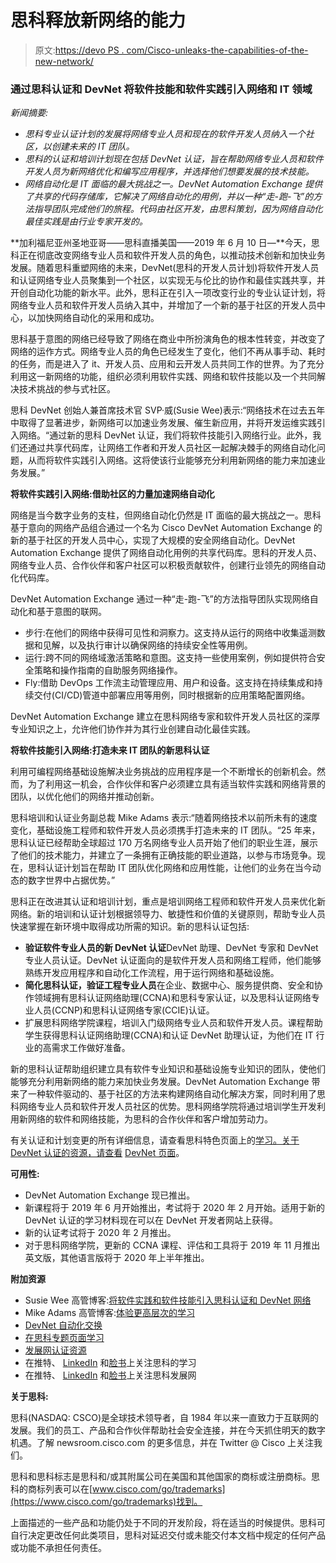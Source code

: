 # 思科释放新网络的能力

> 原文:[https://devo PS . com/Cisco-unleaks-the-capabilities-of-the-new-network/](https://devops.com/cisco-unleashes-the-capabilities-of-the-new-network/)

### 通过思科认证和 DevNet 将软件技能和软件实践引入网络和 IT 领域

*新闻摘要:*

*   *思科专业认证计划的发展将网络专业人员和现在的软件开发人员纳入一个社区，以创建未来的 IT 团队。*
*   *思科的认证和培训计划现在包括 DevNet 认证，旨在帮助网络专业人员和软件开发人员为新网络优化和编写应用程序，并选择他们想要发展的技术技能。*
*   *网络自动化是 IT 面临的最大挑战之一。DevNet Automation Exchange 提供了共享的代码存储库，它解决了网络自动化的用例，并以一种“走-跑-飞”的方法指导团队完成他们的旅程。代码由社区开发，由思科策划，因为网络自动化最佳实践是由行业专家开发的。*

**加利福尼亚州圣地亚哥——思科直播美国——2019 年 6 月 10 日—**今天，思科正在彻底改变网络专业人员和软件开发人员的角色，以推动技术创新和加快业务发展。随着思科重塑网络的未来，DevNet(思科的开发人员计划)将软件开发人员和认证网络专业人员聚集到一个社区，以实现无与伦比的协作和最佳实践共享，并开创自动化功能的新水平。此外，思科正在引入一项改变行业的专业认证计划，将网络专业人员和软件开发人员纳入其中，并增加了一个新的基于社区的开发人员中心，以加快网络自动化的采用和成功。

思科基于意图的网络已经导致了网络在商业中所扮演角色的根本性转变，并改变了网络的运作方式。网络专业人员的角色已经发生了变化，他们不再从事手动、耗时的任务，而是进入了 it、开发人员、应用和云开发人员共同工作的世界。为了充分利用这一新网络的功能，组织必须利用软件实践、网络和软件技能以及一个共同解决技术挑战的参与式社区。

思科 DevNet 创始人兼首席技术官 SVP·威(Susie Wee)表示:“网络技术在过去五年中取得了显著进步，新网络可以加速业务发展、催生新应用，并将开发运维实践引入网络。“通过新的思科 DevNet 认证，我们将软件技能引入网络行业。此外，我们还通过共享代码库，让网络工作者和开发人员社区一起解决棘手的网络自动化问题，从而将软件实践引入网络。这将使该行业能够充分利用新网络的能力来加速业务发展。”

**将软件实践引入网络:借助社区的力量加速网络自动化**

网络是当今数字业务的支柱，但网络自动化仍然是 IT 面临的最大挑战之一。思科基于意向的网络产品组合通过一个名为 Cisco DevNet Automation Exchange 的新的基于社区的开发人员中心，实现了大规模的安全网络自动化。DevNet Automation Exchange 提供了网络自动化用例的共享代码库。思科的开发人员、网络专业人员、合作伙伴和客户社区可以积极贡献软件，创建行业领先的网络自动化代码库。

DevNet Automation Exchange 通过一种“走-跑-飞”的方法指导团队实现网络自动化和基于意图的联网。

*   步行:在他们的网络中获得可见性和洞察力。这支持从运行的网络中收集遥测数据和见解，以及执行审计以确保网络的持续安全性等用例。
*   运行:跨不同的网络域激活策略和意图。这支持一些使用案例，例如提供符合安全策略和操作指南的自助服务网络操作。
*   Fly:借助 DevOps 工作流主动管理应用、用户和设备。这支持在持续集成和持续交付(CI/CD)管道中部署应用等用例，同时根据新的应用策略配置网络。

DevNet Automation Exchange 建立在思科网络专家和软件开发人员社区的深厚专业知识之上，允许他们协作并为其行业创建自动化最佳实践。

**将软件技能引入网络:打造未来 IT 团队的新思科认证**

利用可编程网络基础设施解决业务挑战的应用程序是一个不断增长的创新机会。然而，为了利用这一机会，合作伙伴和客户必须建立具有适当软件实践和网络背景的团队，以优化他们的网络并推动创新。

思科培训和认证业务副总裁 Mike Adams 表示:“随着网络技术以前所未有的速度变化，基础设施工程师和软件开发人员必须携手打造未来的 IT 团队。“25 年来，思科认证已经帮助全球超过 170 万名网络专业人员开始了他们的职业生涯，展示了他们的技术能力，并建立了一条拥有正确技能的职业道路，以参与市场竞争。现在，思科认证计划旨在帮助 IT 团队优化网络和应用性能，让他们的业务在当今动态的数字世界中占据优势。”

思科正在改进其认证和培训计划，重点是培训网络工程师和软件开发人员来优化新网络。新的培训和认证计划根据领导力、敏捷性和价值的关键原则，帮助专业人员快速掌握在新环境中取得成功所需的知识。新的思科认证包括:

*   **验证软件专业人员的新 DevNet 认证**DevNet 助理、DevNet 专家和 DevNet 专业人员认证。DevNet 认证面向的是软件开发人员和网络工程师，他们能够熟练开发应用程序和自动化工作流程，用于运行网络和基础设施。
*   **简化思科认证，验证工程专业人员**在企业、数据中心、服务提供商、安全和协作领域拥有思科认证网络助理(CCNA)和思科专家认证，以及思科认证网络专业人员(CCNP)和思科认证网络专家(CCIE)认证。
*   扩展思科网络学院课程，培训入门级网络专业人员和软件开发人员。课程帮助学生获得思科认证网络助理(CCNA)和认证 DevNet 助理认证，为他们在 IT 行业的高需求工作做好准备。

新的思科认证帮助组织建立具有软件专业知识和基础设施专业知识的团队，使他们能够充分利用新网络的能力来加快业务发展。DevNet Automation Exchange 带来了一种软件驱动的、基于社区的方法来构建网络自动化解决方案，同时利用了思科网络专业人员和软件开发人员社区的优势。思科网络学院将通过培训学生开发利用新网络的软件和网络技能，为思科的合作伙伴和客户增加劳动力。

有关认证和计划变更的所有详细信息，请查看思科特色页面上的[学习。关于 DevNet 认证的资源，请查看](https://cisco.com/nextlevel) [DevNet 页面](https://developer.cisco.com/certification)。

**可用性:**

*   DevNet Automation Exchange 现已推出。
*   新课程将于 2019 年 6 月开始推出，考试将于 2020 年 2 月开始。适用于新的 DevNet 认证的学习材料现在可以在 DevNet 开发者网站上获得。
*   新的认证考试将于 2020 年 2 月推出。
*   对于思科网络学院，更新的 CCNA 课程、评估和工具将于 2019 年 11 月推出英文版，其他语言版将于 2020 年上半年推出。

**附加资源**

*   Susie Wee 高管博客:[将软件实践和软件技能引入思科认证和 DevNet 网络](https://blogs.cisco.com/developer/teams-of-the-future)
*   Mike Adams 高管博客:[体验更高层次的学习](https://blogs.cisco.com/customerexperience/experience-learning-at-the-next-level)
*   [DevNet 自动化交换](https://developer.cisco.com/automation)
*   [在思科专题页面学习](https://cisco.com/nextlevel)
*   [发展网认证资源](https://developer.cisco.com/certification)
*   在推特、 [LinkedIn](https://www.linkedin.com/showcase/cisco_training_and_certification/) 和[脸书](https://www.facebook.com/learningatcisco)上关注思科的学习
*   在推特、 [LinkedIn](https://www.linkedin.com/company/cisco-devnet/) 和[脸书](https://www.facebook.com/ciscodevnet/)上关注思科发展网

**关于思科:**

思科(NASDAQ: CSCO)是全球技术领导者，自 1984 年以来一直致力于互联网的发展。我们的员工、产品和合作伙伴帮助社会安全连接，并在今天抓住明天的数字机遇。了解 newsroom.cisco.com 的更多信息，并在 Twitter @ Cisco 上关注我们。

思科和思科标志是思科和/或其附属公司在美国和其他国家的商标或注册商标。思科的商标列表可以在[www.cisco.com/go/trademarks](https://www.cisco.com/go/trademarks)找到。

上面描述的一些产品和功能仍处于不同的开发阶段，将在适当的时候提供。思科可自行决定更改任何此类项目，思科对延迟交付或未能交付本文档中规定的任何产品或功能不承担任何责任。